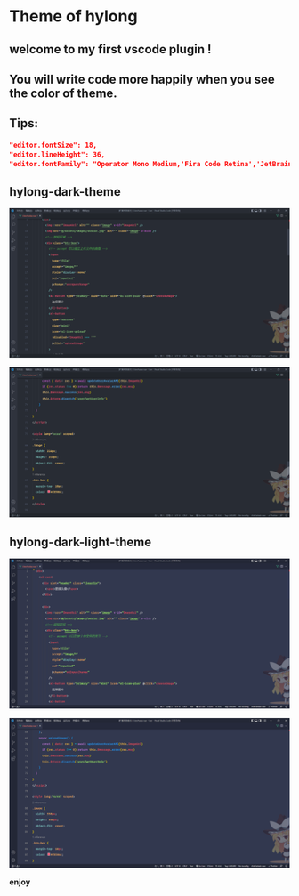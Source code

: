 # Theme of hylong

## welcome to my first vscode plugin !

## You will write code more happily when you see the color of theme.

## Tips:

```json
"editor.fontSize": 18,
"editor.lineHeight": 36,
"editor.fontFamily": "Operator Mono Medium,'Fira Code Retina','JetBrains Mono'",
```

## hylong-dark-theme

![Image Text](https://github.com/dragon-hyl/vscode-theme/blob/main/images/dark_01.png)

![Image Text](./images/dark_02.png)

## hylong-dark-light-theme

![Image Text](./images/light_01.png)

![Image Text](./images/light_02.png)

**enjoy**
